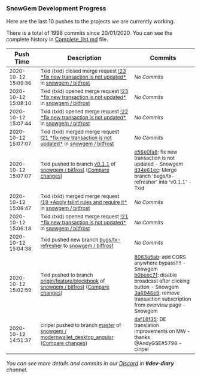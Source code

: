 
### SnowGem Development Progress

Here are the last 10 pushes to the projects we are currently working.

There is a total of 1998 commits since 20/01/2020. You can see the complete history in
 [Complete_list.md](Complete_list.md) file.

| Push Time | Description | Commits |
| --- | --- | --- |
| <sub>2020-10-12 15:09:36</sub> | <sub>Txid (txid) closed merge request [\!23 \*fix new transaction is not updated\*](https://gitlab.com/snowgem/bitfrost/-/merge_requests/23) in [snowgem / bitfrost](https://gitlab.com/snowgem/bitfrost)</sub> | <sub>_No Commits_</sub> |
| <sub>2020-10-12 15:08:10</sub> | <sub>Txid (txid) opened merge request [\!23 \*fix new transaction is not updated\*](https://gitlab.com/snowgem/bitfrost/-/merge_requests/23) in [snowgem / bitfrost](https://gitlab.com/snowgem/bitfrost)</sub> | <sub>_No Commits_</sub> |
| <sub>2020-10-12 15:07:44</sub> | <sub>Txid (txid) opened merge request [\!22 \*fix new transaction is not updated\*](https://gitlab.com/snowgem/bitfrost/-/merge_requests/22) in [snowgem / bitfrost](https://gitlab.com/snowgem/bitfrost)</sub> | <sub>_No Commits_</sub> |
| <sub>2020-10-12 15:07:07</sub> | <sub>Txid (txid) merged merge request [\!21 \*fix new transaction is not updated\*](https://gitlab.com/snowgem/bitfrost/-/merge_requests/21) in [snowgem / bitfrost](https://gitlab.com/snowgem/bitfrost)</sub> | <sub>_No Commits_</sub> |
| <sub>2020-10-12 15:07:07</sub> | <sub>Txid pushed to branch [v0\.1\.1](https://gitlab.com/snowgem/bitfrost/commits/v0.1.1) of [snowgem / bitfrost](https://gitlab.com/snowgem/bitfrost) ([Compare changes](https://gitlab.com/snowgem/bitfrost/compare/0f2dad326a3941934b31e1f71c8c6bd5c7c53bd7...d34e61ecd4bf785f44d76b4f57b3eff1af2d2339))</sub> | <sub>[e56e0fa8](https://gitlab.com/snowgem/bitfrost/-/commit/e56e0fa8b48cc03807778c9c60515a9323f17140): fix new transaction is not updated - Snowgem<br>[d34e61ec](https://gitlab.com/snowgem/bitfrost/-/commit/d34e61ecd4bf785f44d76b4f57b3eff1af2d2339): Merge branch 'bugs/tx-refresher' into 'v0.1.1' - Txid</sub> |
| <sub>2020-10-12 15:06:47</sub> | <sub>Txid (txid) merged merge request [\!19 \*Apply tslint rules and require it\*](https://gitlab.com/snowgem/bitfrost/-/merge_requests/19) in [snowgem / bitfrost](https://gitlab.com/snowgem/bitfrost)</sub> | <sub>_No Commits_</sub> |
| <sub>2020-10-12 15:06:18</sub> | <sub>Txid (txid) opened merge request [\!21 \*fix new transaction is not updated\*](https://gitlab.com/snowgem/bitfrost/-/merge_requests/21) in [snowgem / bitfrost](https://gitlab.com/snowgem/bitfrost)</sub> | <sub>_No Commits_</sub> |
| <sub>2020-10-12 15:04:38</sub> | <sub>Txid pushed new branch [bugs/tx\-refresher](https://gitlab.com/snowgem/bitfrost/commits/bugs/tx-refresher) to [snowgem / bitfrost](https://gitlab.com/snowgem/bitfrost)</sub> | <sub>_No Commits_</sub> |
| <sub>2020-10-12 15:02:59</sub> | <sub>Txid pushed to branch [origin/feature/blockbook](https://gitlab.com/snowgem/bitfrost/commits/origin/feature/blockbook) of [snowgem / bitfrost](https://gitlab.com/snowgem/bitfrost) ([Compare changes](https://gitlab.com/snowgem/bitfrost/compare/c3c24e9f3a510c6f7c8b33c1670c05fc114ed785...3a6946e992529f497a7d57daaca1fc1bd4c93aec))</sub> | <sub>[8063a5ab](https://gitlab.com/snowgem/bitfrost/-/commit/8063a5ab362136a31c99174bb07baaccb715b4b4): add CORS anywhere bypass!!!! - Snowgem<br>[b0beec7f](https://gitlab.com/snowgem/bitfrost/-/commit/b0beec7f33e56b470932e4a41d86022973d10ee5): disable broadcast after clicking button - Snowgem<br>[3a6946e9](https://gitlab.com/snowgem/bitfrost/-/commit/3a6946e992529f497a7d57daaca1fc1bd4c93aec): remove transaction subscription from overview page - Snowgem</sub> |
| <sub>2020-10-12 14:51:37</sub> | <sub>ciripel pushed to branch [master](https://gitlab.com/snowgem/modernwallet_desktop_angular/commits/master) of [snowgem / modernwallet\_desktop\_angular](https://gitlab.com/snowgem/modernwallet_desktop_angular) ([Compare changes](https://gitlab.com/snowgem/modernwallet_desktop_angular/compare/673c348197f55130478a8653b43ff0f4427ebb8e...daf18f35617f50eda34968eb6166f786740df8aa))</sub> | <sub>[daf18f35](https://gitlab.com/snowgem/modernwallet_desktop_angular/-/commit/daf18f35617f50eda34968eb6166f786740df8aa): DE translation improvements on MW - thanks @AndyGSE#5796 - ciripel</sub> |

_You can see more details and commits in our [Discord](https://discord.gg/zumGnbg) in **#dev-diary** channel._
